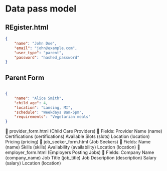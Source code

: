 # Data pass model


## REgister.html

```json
{
    "name": "John Doe",
    "email": "john@example.com",
    "user_type": "parent",
    "password": "hashed_password"
}

```

## Parent Form

```json

{
    "name": "Alice Smith",
    "child_age": 4,
    "location": "Lansing, MI",
    "schedule": "Weekdays 8am-5pm",
    "requirements": "Vegetarian meals"
}

```

📄 provider_form.html (Child Care Providers)
📌 Fields:
Provider Name (name)
Certifications (certifications)
Available Slots (slots)
Location (location)
Pricing (pricing)
📄 job_seeker_form.html (Job Seekers)
📌 Fields:
Name (name)
Skills (skills)
Availability (availability)
Location (location)
📄 employer_form.html (Employers Posting Jobs)
📌 Fields:
Company Name (company_name)
Job Title (job_title)
Job Description (description)
Salary (salary)
Location (location)



